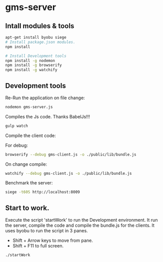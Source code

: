 # gms-server

## Intall modules & tools

```sh
apt-get install byobu siege
# Install package.json modules.
npm install

# Install Development tools
npm install -g nodemon
npm install -g browserify
npm install -g watchify
```

## Development tools

Re-Run the application on file change:

```sh
nodemon gms-server.js
```

Compiles the Js code. Thanks BabelJs!!!

```sh
gulp watch
```

Compile the client code:

For debug:
```sh
browserify --debug gms-client.js -o ./public/lib/bundle.js
```
On change compile:
```sh
watchify --debug gms-client.js -o ./public/lib/bundle.js
```

Benchmark the server:

```sh
siege -t60S http://localhost:8009
```

## Start to work.

Execute the script 'startWork' to run the Development environment.
It run the server, compile the code and compile the bundle.js for the clients.
It uses byobu to run the script in 3 panes.<br>

* Shift + Arrow keys to move from pane.
* Shift + F11 to full screen.


```sh
./startWork
```
